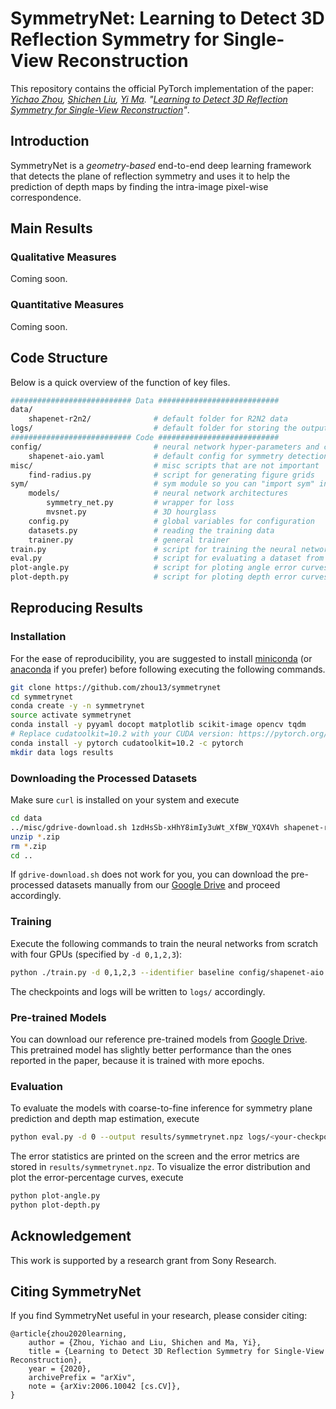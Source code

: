 # SymmetryNet: Learning to Detect 3D Reflection Symmetry for Single-View Reconstruction

This repository contains the official PyTorch implementation of the paper:  *[Yichao Zhou](https://yichaozhou.com), [Shichen Liu](https://shichenliu.github.io/), [Yi Ma](https://people.eecs.berkeley.edu/~yima/). "[Learning to Detect 3D Reflection Symmetry for Single-View Reconstruction](https://arxiv.org/abs/2006.10042)"*.

## Introduction

SymmetryNet is a *geometry-based* end-to-end deep learning framework that detects the plane of reflection symmetry and uses it to help the prediction of depth maps by finding the intra-image pixel-wise correspondence.

## Main Results

### Qualitative Measures

Coming soon.

### Quantitative Measures

Coming soon.

## Code Structure

Below is a quick overview of the function of key files.

```bash
########################### Data ###########################
data/
    shapenet-r2n2/              # default folder for R2N2 data
logs/                           # default folder for storing the output during training
########################### Code ###########################
config/                         # neural network hyper-parameters and configurations
    shapenet-aio.yaml           # default config for symmetry detection & depth estimation
misc/                           # misc scripts that are not important
    find-radius.py              # script for generating figure grids
sym/                            # sym module so you can "import sym" in other scripts
    models/                     # neural network architectures
        symmetry_net.py         # wrapper for loss
        mvsnet.py               # 3D hourglass
    config.py                   # global variables for configuration
    datasets.py                 # reading the training data
    trainer.py                  # general trainer
train.py                        # script for training the neural network
eval.py                         # script for evaluating a dataset from a checkpoint
plot-angle.py                   # script for ploting angle error curves
plot-depth.py                   # script for ploting depth error curves
```

## Reproducing Results

### Installation

For the ease of reproducibility, you are suggested to install [miniconda](https://docs.conda.io/en/latest/miniconda.html) (or [anaconda](https://www.anaconda.com/distribution/) if you prefer) before following executing the following commands.

```bash
git clone https://github.com/zhou13/symmetrynet
cd symmetrynet
conda create -y -n symmetrynet
source activate symmetrynet
conda install -y pyyaml docopt matplotlib scikit-image opencv tqdm
# Replace cudatoolkit=10.2 with your CUDA version: https://pytorch.org/get-started/
conda install -y pytorch cudatoolkit=10.2 -c pytorch
mkdir data logs results
```

### Downloading the Processed Datasets
Make sure `curl` is installed on your system and execute
```bash
cd data
../misc/gdrive-download.sh 1zdHsSb-xHhY8imIy3uWt_XfBW_YQX4Vh shapenet-r2n2.zip
unzip *.zip
rm *.zip
cd ..
```

If `gdrive-download.sh` does not work for you, you can download the pre-processed datasets
manually from our [Google Drive](https://drive.google.com/drive/folders/1xBcHj584zGxhMboZNJHWlAe_XIbHfC34) and proceed accordingly.

### Training
Execute the following commands to train the neural networks from scratch with four GPUs (specified by `-d 0,1,2,3`):
```bash
python ./train.py -d 0,1,2,3 --identifier baseline config/shapenet-aio.yaml
```

The checkpoints and logs will be written to `logs/` accordingly.

### Pre-trained Models

You can download our reference pre-trained models from [Google Drive](https://drive.google.com/file/d/1U1zN_LcvgpoV9yhMRQtxYo_QzBJicp9e).  This pretrained model has slightly better performance than the ones reported in the paper, because it is trained with more epochs.

### Evaluation

To evaluate the models with coarse-to-fine inference for symmetry plane prediction and depth map estimation, execute

``` bash
python eval.py -d 0 --output results/symmetrynet.npz logs/<your-checkpoint>/config.yaml logs/<your-checkpoint>/checkpoint_latest.pth.tar
```

The error statistics are printed on the screen and the error metrics are stored in `results/symmetrynet.npz`. To visualize the error distribution and plot the error-percentage curves, execute

``` bash
python plot-angle.py
python plot-depth.py
```


## Acknowledgement

This work is supported by a research grant from Sony Research.

## Citing SymmetryNet

If you find SymmetryNet useful in your research, please consider citing:

```
@article{zhou2020learning,
    author = {Zhou, Yichao and Liu, Shichen and Ma, Yi},
    title = {Learning to Detect 3D Reflection Symmetry for Single-View Reconstruction},
    year = {2020},
    archivePrefix = "arXiv", 
    note = {arXiv:2006.10042 [cs.CV]},
}
```
